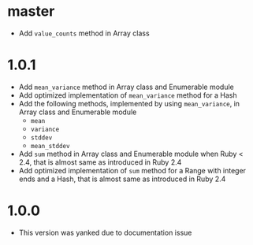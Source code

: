 # master

- Add `value_counts` method in Array class

# 1.0.1

- Add `mean_variance` method in Array class and Enumerable module
- Add optimized implementation of `mean_variance` method for a Hash
- Add the following methods, implemented by using `mean_variance`, in Array class and Enumerable module
    - `mean`
    - `variance`
    - `stddev`
    - `mean_stddev`
- Add `sum` method in Array class and Enumerable module when Ruby < 2.4, that is almost same as introduced in Ruby 2.4
- Add optimized implementation of `sum` method for a Range with integer ends and a Hash, that is almost same as introduced in Ruby 2.4

# 1.0.0

- This version was yanked due to documentation issue
